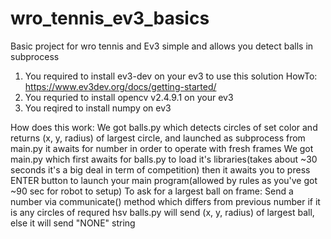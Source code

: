 # wro_tennis_ev3_basics
Basic project for wro tennis and Ev3 simple and allows you detect balls in subprocess

1. You required to install ev3-dev on your ev3 to use this solution HowTo: https://www.ev3dev.org/docs/getting-started/
2. You requried to install opencv v2.4.9.1 on your ev3
3. You reqired to install numpy on ev3


How does this work:
We got balls.py which detects circles of set color and returns (x, y, radius) of largest circle, and launched as subprocess from main.py it awaits for number in order to operate with fresh frames
We got main.py which first awaits for balls.py to load it's libraries(takes about ~30 seconds it's a big deal in term of competition) then it awaits you to press ENTER button to launch your main program(allowed by rules as you've got ~90 sec for robot to setup) 
To ask for a largest ball on frame:
Send a number via communicate() method which differs from previous number
if it is any circles of requred hsv balls.py will send (x, y, radius) of largest ball, else it will send "NONE" string
